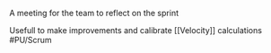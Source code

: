 A meeting for the team to reflect on the sprint

Usefull to make improvements and
calibrate [[Velocity]] calculations
#PU/Scrum 